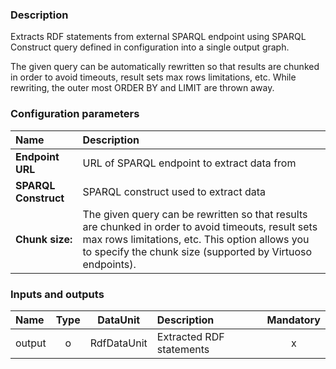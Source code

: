 ### Description

Extracts RDF statements from external SPARQL endpoint using SPARQL Construct query defined in configuration into a single output graph. 

The given query can be automatically rewritten so that results are chunked in order to avoid timeouts, result sets max rows limitations, etc. While rewriting, the outer most ORDER BY and LIMIT are thrown away.

### Configuration parameters

| Name | Description |
|:----|:----|
|**Endpoint URL** | URL of SPARQL endpoint to extract data from |
|**SPARQL Construct** | SPARQL construct used to extract data |
|**Chunk size:** | The given query can be rewritten so that results are chunked in order to avoid timeouts, result sets max rows limitations, etc. This option allows you to specify the chunk size (supported by Virtuoso endpoints). |

### Inputs and outputs

|Name |Type | DataUnit | Description | Mandatory |
|:--------|:------:|:------:|:-------------|:---------------------:|
|output |o |RdfDataUnit |Extracted RDF statements |x|
